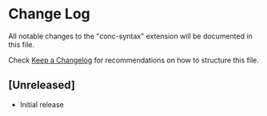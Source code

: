 # Change Log

All notable changes to the "conc-syntax" extension will be documented in this file.

Check [Keep a Changelog](http://keepachangelog.com/) for recommendations on how to structure this file.

## [Unreleased]

- Initial release